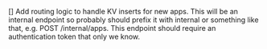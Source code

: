 [] Add routing logic to handle KV inserts for new apps. This will be an internal endpoint so probably should prefix it with internal or something like that, e.g. POST /internal/apps. This endpoint should require an authentication token that only we know.
